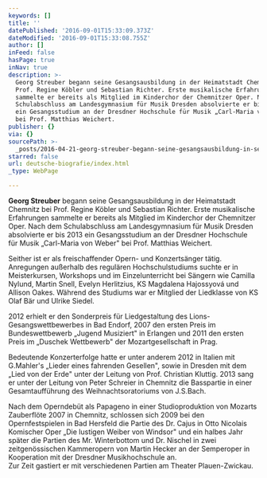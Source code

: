 ```yaml
---
keywords: []
title: ''
datePublished: '2016-09-01T15:33:09.373Z'
dateModified: '2016-09-01T15:33:08.755Z'
author: []
inFeed: false
hasPage: true
inNav: true
description: >-
  Georg Streuber begann seine Gesangsausbildung in der Heimatstadt Chemnitz bei
  Prof. Regine Köbler und Sebastian Richter. Erste musikalische Erfahrungen
  sammelte er bereits als Mitglied im Kinderchor der Chemnitzer Oper. Nach dem
  Schulabschluss am Landesgymnasium für Musik Dresden absolvierte er bis 2013
  ein Gesangsstudium an der Dresdner Hochschule für Musik „Carl-Maria von Weber“
  bei Prof. Matthias Weichert.
publisher: {}
via: {}
sourcePath: >-
  _posts/2016-04-21-georg-streuber-begann-seine-gesangsausbildung-in-seiner-heim.md
starred: false
url: deutsche-biografie/index.html
_type: WebPage

---
```

**Georg Streuber** begann seine Gesangsausbildung in der Heimatstadt Chemnitz bei Prof. Regine Köbler und Sebastian Richter. Erste musikalische Erfahrungen sammelte er bereits als Mitglied im Kinderchor der Chemnitzer Oper. Nach dem Schulabschluss am Landesgymnasium für Musik Dresden absolvierte er bis 2013 ein Gesangsstudium an der Dresdner Hochschule für Musik „Carl-Maria von Weber" bei Prof. Matthias Weichert.

Seither ist er als freischaffender Opern- und Konzertsänger tätig. Anregungen außerhalb des regulären Hochschulstudiums suchte er in Meisterkursen, Workshops und im Einzelunterricht bei Sängern wie Camilla Nylund, Martin Snell, Evelyn Herlitzius, KS Magdalena Hajossyová und Allison Oakes. Während des Studiums war er Mitglied der Liedklasse von KS Olaf Bär und Ulrike Siedel.

2012 erhielt er den Sonderpreis für Liedgestaltung des Lions-Gesangswettbewerbes in Bad Endorf, 2007 den ersten Preis im Bundeswettbewerb „Jugend Musiziert" in Erlangen und 2011 den ersten Preis im „Duschek Wettbewerb" der Mozartgesellschaft in Prag.

Bedeutende Konzerterfolge hatte er unter anderem 2012 in Italien mit G.Mahler's „Lieder eines fahrenden Gesellen", sowie in Dresden mit dem „Lied von der Erde" unter der Leitung von Prof. Christian Kluttig. 2013 sang er unter der Leitung von Peter Schreier in Chemnitz die Basspartie in einer Gesamtaufführung des Weihnachtsoratoriums von J.S.Bach.

Nach dem Operndebüt als Papageno in einer Studioproduktion von Mozarts Zauberflöte 2007 in Chemnitz, schlossen sich 2009 bei den Opernfestspielen in Bad Hersfeld die Partie des Dr. Cajus in Otto Nicolais Komischer Oper „Die lustigen Weiber von Windsor" und ein halbes Jahr später die Partien des Mr. Winterbottom und Dr. Nischel in zwei zeitgenössischen Kammeropern von Martin Hecker an der Semperoper in Kooperation mit der Dresdner Musikhochschule an.   
Zur Zeit gastiert er mit verschiedenen Partien am Theater Plauen-Zwickau.